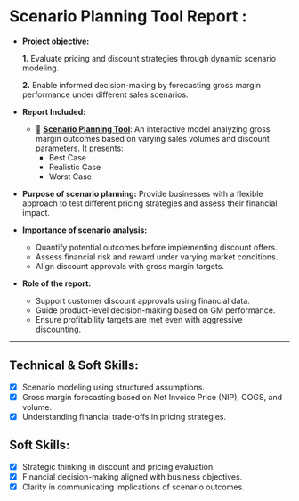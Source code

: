 
# Scenario Planning Tool Report :

- **Project objective:** 

    **1.** Evaluate pricing and discount strategies through dynamic scenario modeling.

    **2.** Enable informed decision-making by forecasting gross margin performance under different sales scenarios.

- **Report Included:**

    - 📄 **[Scenario Planning Tool](#)**: An interactive model analyzing gross margin outcomes based on varying sales volumes and discount parameters. It presents:
        - Best Case
        - Realistic Case
        - Worst Case

- **Purpose of scenario planning:** Provide businesses with a flexible approach to test different pricing strategies and assess their financial impact.

- **Importance of scenario analysis:**
    - Quantify potential outcomes before implementing discount offers.
    - Assess financial risk and reward under varying market conditions.
    - Align discount approvals with gross margin targets.

- **Role of the report:**
    - Support customer discount approvals using financial data.
    - Guide product-level decision-making based on GM performance.
    - Ensure profitability targets are met even with aggressive discounting.

---

## Technical & Soft Skills:

- [x] Scenario modeling using structured assumptions.
- [x] Gross margin forecasting based on Net Invoice Price (NIP), COGS, and volume.
- [x] Understanding financial trade-offs in pricing strategies.

## Soft Skills:

- [x] Strategic thinking in discount and pricing evaluation.
- [x] Financial decision-making aligned with business objectives.
- [x] Clarity in communicating implications of scenario outcomes.

